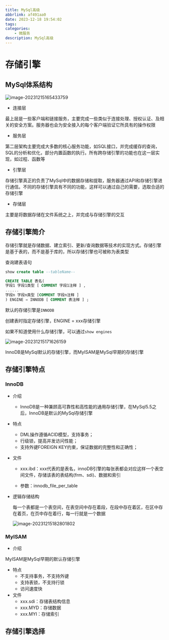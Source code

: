 ```yaml
---
title: MySql高级
abbrlink: af491aa0
date: 2023-12-18 19:54:02
tags: 
categories:
    - 微服务
description: MySql高级
---
```


#  存储引擎

## MySql体系结构

![image-20231215165433759](C:/Users/Administrator/AppData/Roaming/Typora/typora-user-images/image-20231215165433759.png)

- 连接层

最上层是一些客户端和链接服务，主要完成一些类似于连接处理、授权认证、及相关的安全方案。服务器也会为安全接入的每个客户端验证它所具有的操作权限

- 服务层

第二层架构主要完成大多数的核心服务功能，如SQL接口，并完成缓存的查询，SQL的分析和优化，部分内置函数的执行。所有跨存储引擎的功能也在这一层实现，如过程、函数等

- 引擎层

存储引擎真正的负责了MySql中的数据存储和提取，服务器通过API和存储引擎进行通信。不同的存储引擎具有不同的功能，这样可以通过自己的需要，选取合适的存储引擎

- 存储层

主要是将数据存储在文件系统之上，并完成与存储引擎的交互

## 存储引擎简介

存储引擎就是存储数据、建立索引、更新/查询数据等技术的实现方式。存储引擎是基于表的，而不是基于库的，所以存储引擎也可被称为表类型

查询建表语句

```sql
show create table --tableName--
```

```sql
CREATE TABLE 表名(
字段1 字段1类型 [ COMMENT 字段1注释 ] ,
......
字段n 字段n类型 [COMMENT 字段n注释 ]
) ENGINE = INNODB [ COMMENT 表注释 ] ;
```

默认的存储引擎是`INNODB`

创建表时指定存储引擎，ENGINE = xxx存储引擎

如果不知道使用什么存储引擎，可以通过`show engines`

![image-20231215171626159](C:/Users/Administrator/AppData/Roaming/Typora/typora-user-images/image-20231215171626159.png)

InnoDB是MySql默认的存储引擎，而MyISAM是MySql早期的存储引擎

## 存储引擎特点

### InnoDB

- 介绍
	- InnoDB是一种兼顾高可靠性和高性能的通用存储引擎，在MySql5.5之后，InnoDB是默认的MySql存储引擎

- 特点
	- DML操作遵循ACID模型，支持事务；
	- 行级锁，提高并发访问性能；
	- 支持外键FOREIGN KEY约束，保证数据的完整性和正确性；

- 文件

	- xxx.ibd：xxx代表的是表名，innoDB引擎的每张表都会对应这样一个表空间文件，存储该表的表结构(frm、sdi)、数据和索引

	- 参数：innodb_file_per_table

- 逻辑存储结构

	每一个表都是一个表空间，在表空间中存在着段，在段中存在着区，在区中存在着页，在页中存在着行，每一行就是一个数据

	![image-20231215182801802](C:/Users/Administrator/AppData/Roaming/Typora/typora-user-images/image-20231215182801802.png)

### MyISAM

- 介绍

MyISAM是MySql早期的默认存储引擎

- 特点
	- 不支持事务，不支持外键
	- 支持表锁，不支持行锁
	- 访问速度快
- 文件
	- xxx.sdi：存储表结构信息
	- xxx.MYD：存储数据
	- xxx.MYI：存储索引



## 存储引擎选择
